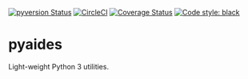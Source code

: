 [![pyversion Status](https://img.shields.io/pypi/pyversions/pyaides.svg)](https://img.shields.io/pypi/pyversions/pyaides.svg)
[![CircleCI](https://circleci.com/gh/okomestudio/pyaides.svg?style=shield)](https://circleci.com/gh/okomestudio/pyaides)
[![Coverage Status](https://coveralls.io/repos/github/okomestudio/pyaides/badge.svg?branch=development)](https://coveralls.io/github/okomestudio/pyaides?branch=development&kill_cache=1)
[![Code style: black](https://img.shields.io/badge/code%20style-black-000000.svg)](https://github.com/psf/black)


# pyaides

Light-weight Python 3 utilities.
